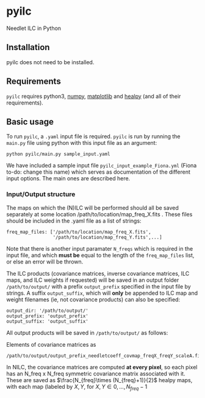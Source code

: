 # pyilc

Needlet ILC in Python

## Installation

pyilc does not need to be installed.

## Requirements

`pyilc` requires python3, [numpy](https://numpy.readthedocs.io/en/latest/), [matplotlib](https://matplotlib.org) and [healpy](https://healpy.readthedocs.io/en/latest/) (and all of their requirements). 

## Basic usage

To run `pyilc`, a `.yaml` input file is required. `pyilc` is run by running the `main.py` file using python with this input file as an argument:
```
python pyilc/main.py sample_input.yaml
```

We have included a sample input file `pyilc_input_example_Fiona.yml` (Fiona to-do: change this name) which serves as documentation of the different input options. The main ones are described here.

### Input/Output structure

The maps on which the (N)ILC will be performed should all be saved separately at some location /path/to/location/map_freq_X.fits . These files should be included in the .yaml file as a list of strings:

```
freq_map_files: ['/path/to/location/map_freq_X.fits',
                 '/path/to/location/map_freq_Y.fits',...]
```

Note that there is another input paramater `N_freqs` which is required in the input file, and which **must be** equal to the length of the `freq_map_files` list, or else an error will be thrown.

The ILC products (covariance matrices, inverse covariance matrices, ILC maps, and ILC weights if requested) will be saved in an output folder `/path/to/output/` with a prefix `output_prefix` specified in the input file by strings. A suffix `output_suffix`, which will **only** be appended to ILC map and weight filenames (ie, not covariance products) can also be specified:


```
output_dir: '/path/to/output/'
output_prefix: 'output_prefix'
output_suffix: 'output_suffix'

```

All output products will be saved in `/path/to/output/` as follows:

Elements of covariance matrices as 
```
/path/to/output/output_prefix_needletcoeff_covmap_freqX_freqY_scaleA.fits
```
In NILC, the covariance matrices are computed **at every pixel**, so each pixel has an N_freq x N_freq symmetric covariance matrix associated with it. These are saved as $\frac{N_{freq}\times (N_{freq}+1)}{2}$ healpy maps, with each map (labeled by $X, Y$, for $X, Y \in 0,...,N_{freq}-1$ 


